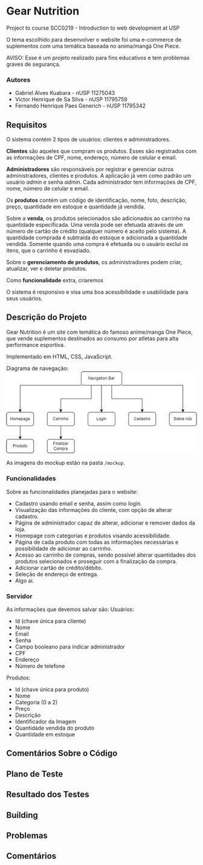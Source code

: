 # Gear Nutrition

Project to course SCC0219 - Introduction to web development at USP

O tema escolhido para desenvolver o website foi uma e-commerce de suplementos com uma temática baseada no anima/mangá One Piece.

AVISO: Esse é um projeto realizado para fins educativos e tem problemas graves de segurança.

### Autores
- Gabriel Alves Kuabara - nUSP 11275043
- Victor Henrique de Sa Silva - nUSP 11795759
- Fernando Henrique Paes Generich - nUSP 11795342

## Requisitos

O sistema contém 2 tipos de usuários: clientes e administradores.

**Clientes** são aqueles que compram os produtos. Esses são registrados com as informações de CPF, nome, endereço, número de celular e email.

**Administradores** são responsáveis por registrar e gerenciar outros administradores, clientes e produtos. A aplicação já vem como padrão um usuário *admin* e senha *admin*. Cada administrador tem informações de CPF, nome, número de celular e email.

Os **produtos** contém um código de identificação, nome, foto, descrição, preço, quantidade em estoque e quantidade já vendida.

Sobre a **venda**, os produtos selecionados são adicionados ao carrinho na quantidade especificada. Uma venda pode ser efetuada através de um número de cartão de crédito (qualquer número é aceito pelo sistema). A quantidade comprada é subtraída do estoque e adicionada a quantidade vendida. Somente quando uma compra é efetuada ou o usuário excluí os itens, que o carrinho é esvaziado.

Sobre o **gerenciamento de produtos**, os administradores podem criar, atualizar, ver e deletar produtos.

Como **funcionalidade** extra, criaremos

O sistema é responsivo e visa uma boa acessibilidade e usabilidade para seus usuários.

## Descrição do Projeto

Gear Nutrition é um site com temática do famoso anime/manga One Piece, que vende suplementos destinados ao consumo por atletas para alta performance esportiva. 

Implementado em HTML, CSS, JavaScript.

Diagrama de navegação:
![alt text](./mockups/navigation_diagram.png)

As imagens do mockup estão na pasta `/mockup`.

### Funcionalidades

Sobre as funcionalidades planejadas para o website:
- Cadastro usando email e senha, assim como login.
- Visualização das informações do cliente, com opção de alterar cadastro.
- Página de administrador capaz de alterar, adicionar e remover dados da loja.
- Homepage com categorias e produtos visando acessibilidade.
- Página de cada produto com todas as informações necessárias e possibilidade de adicionar ao carrinho.
- Acesso ao carrinho de compras, sendo possível alterar quantidades dos produtos selecionados e proseguir com a finalização da compra.
- Adicionar cartão de crédito/débito.
- Seleção de endereço de entrega.
- Algo ai.

### Servidor

As informações que devemos salvar são:
Usuários:
- Id (chave única para cliente)
- Nome
- Email
- Senha
- Campo booleano para indicar administrador
- CPF
- Endereço
- Número de telefone

Produtos:
- Id (chave única para produto)
- Nome
- Categoria (0 a 2)
- Preço
- Descrição
- Identificador da Imagem
- Quantidade vendida do produto
- Quantidade em estoque

## Comentários Sobre o Código
## Plano de Teste
## Resultado dos Testes
## Building
## Problemas
## Comentários